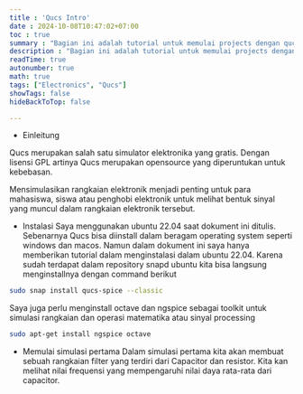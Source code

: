 ```yaml
---
title : 'Qucs Intro'
date : 2024-10-08T10:47:02+07:00
toc : true
summary : "Bagian ini adalah tutorial untuk memulai projects dengan qucs"
description : "Bagian ini adalah tutorial untuk memulai projects dengan qucs"
readTime: true
autonumber: true
math: true
tags: ["Electronics", "Qucs"]
showTags: false
hideBackToTop: false

---
```


* Einleitung

Qucs merupakan salah satu simulator elektronika yang gratis. Dengan lisensi GPL artinya Qucs merupakan opensource yang diperuntukan untuk kebebasan.

Mensimulasikan rangkaian elektronik menjadi penting untuk para mahasiswa, siswa atau penghobi elektronik untuk melihat bentuk sinyal yang muncul dalam rangkaian elektronik tersebut.

* Instalasi 
Saya menggunakan ubuntu 22.04 saat dokument ini ditulis. Sebenarnya Qucs bisa diinstall dalam beragam operating system seperti windows dan macos. Namun dalam dokument ini saya hanya memberikan tutorial dalam menginstalasi dalam ubuntu 22.04.
Karena sudah terdapat dalam repository snapd ubuntu kita bisa langsung menginstallnya dengan command berikut

```bash
sudo snap install qucs-spice --classic
```
Saya juga perlu menginstall octave dan ngspice sebagai toolkit untuk simulasi rangkaian dan operasi matematika atau sinyal processing

```bash
sudo apt-get install ngspice octave
```

* Memulai simulasi pertama
Dalam simulasi pertama kita akan membuat sebuah rangkaian filter yang terdiri dari Capacitor dan resistor. Kita kan melihat nilai frequensi yang mempengaruhi nilai daya rata-rata dari capacitor.
